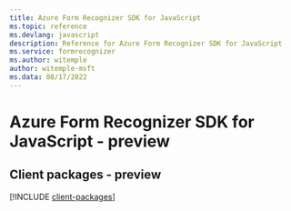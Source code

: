 ```yaml
---
title: Azure Form Recognizer SDK for JavaScript
ms.topic: reference
ms.devlang: javascript
description: Reference for Azure Form Recognizer SDK for JavaScript
ms.service: formrecognizer
ms.author: witemple
author: witemple-msft
ms.data: 08/17/2022
---
```

# Azure Form Recognizer SDK for JavaScript - preview

## Client packages - preview
[!INCLUDE [client-packages](form-recognizer-client-index.md)]